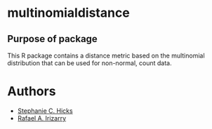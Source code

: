 # multinomialdistance

## Purpose of package 

This R package contains a distance metric based on the multinomial distribution that can be used for non-normal, count data. 

# Authors

* [Stephanie C. Hicks](https://github.com/stephaniehicks)
* [Rafael A. Irizarry](https://github.com/ririzarr)
